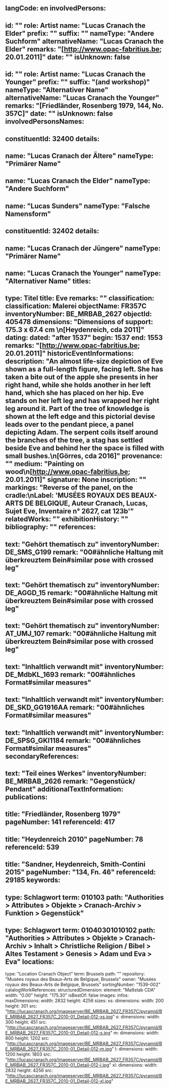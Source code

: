 langCode: en
involvedPersons: 
 - 
   id: ""
  role: Artist
  name: "Lucas Cranach the Elder"
  prefix: ""
  suffix: ""
  nameType: "Andere Suchform"
  alternativeName: "Lucas Cranach the Elder"
  remarks: "[http://www.opac-fabritius.be; 20.01.2011]"
  date: ""
  isUnknown: false
 - 
   id: ""
  role: Artist
  name: "Lucas Cranach the Younger"
  prefix: ""
  suffix: "(and workshop)"
  nameType: "Alternativer Name"
  alternativeName: "Lucas Cranach the Younger"
  remarks: "[Friedländer, Rosenberg 1979, 144, No. 357C]"
  date: ""
  isUnknown: false
involvedPersonsNames: 
 - 
   constituentId: 32400
  details: 
   - 
   name: "Lucas Cranach der Ältere"
    nameType: "Primärer Name"
   - 
   name: "Lucas Cranach the Elder"
    nameType: "Andere Suchform"
   - 
   name: "Lucas Sunders"
    nameType: "Falsche Namensform"
 - 
   constituentId: 32402
  details: 
   - 
   name: "Lucas Cranach der Jüngere"
    nameType: "Primärer Name"
   - 
   name: "Lucas Cranach the Younger"
    nameType: "Alternativer Name"
titles: 
 - 
   type: Titel
  title: Eve
  remarks: ""
classification: 
 classification: Malerei
objectName: FR357C
inventoryNumber: BE_MRBAB_2627
objectId: 405478
dimensions: "Dimensions of support: 175.3 x 67.4 cm \n[Heydenreich, cda 2011]"
dating: 
 dated: "after 1537"
 begin: 1537
 end: 1553
 remarks: "[http://www.opac-fabritius.be; 20.01.2011]"
 historicEventInformations: 
description: "An almost life-size depiction of Eve shown as a full-length figure, facing left. She has taken a bite out of the apple she presents in her right hand, while she holds another in her left hand, which she has placed on her hip. Eve stands on her left leg and has wrapped her right leg around it. Part of the tree of knowledge is shown at the left edge and this pictorial devise leads over to the pendant piece, a panel depicting Adam. The serpent coils itself around the branches of the tree, a stag has settled beside Eve and behind her the space is filled with small bushes.\n[Görres, cda 2016]"
provenance: ""
medium: "Painting on wood\n[http://www.opac-fabritius.be; 20.01.2011]"
signature: None
inscription: ""
markings: "Reverse of the panel, on the cradle:\nLabel: 'MUSÉES ROYAUX DES BEAUX-ARTS DE BELGIQUE, Auteur  Cranach, Lucas, Sujet  Eve, Inventaire n° 2627, cat 123b'"
relatedWorks: ""
exhibitionHistory: ""
bibliography: ""
references: 
 - 
   text: "Gehört thematisch zu"
  inventoryNumber: DE_SMS_G199
  remark: "00#ähnliche Haltung mit überkreuztem Bein#similar pose with crossed leg"
 - 
   text: "Gehört thematisch zu"
  inventoryNumber: DE_AGGD_15
  remark: "00#ähnliche Haltung mit überkreuztem Bein#similar pose with crossed leg"
 - 
   text: "Gehört thematisch zu"
  inventoryNumber: AT_UMJ_107
  remark: "00#ähnliche Haltung mit überkreuztem Bein#similar pose with crossed leg"
 - 
   text: "Inhaltlich verwandt mit"
  inventoryNumber: DE_MdbKL_1693
  remark: "00#ähnliches Format#similar measures"
 - 
   text: "Inhaltlich verwandt mit"
  inventoryNumber: DE_SKD_GG1916AA
  remark: "00#ähnliches Format#similar measures"
 - 
   text: "Inhaltlich verwandt mit"
  inventoryNumber: DE_SPSG_GKI1184
  remark: "00#ähnliches Format#similar measures"
secondaryReferences: 
 - 
   text: "Teil eines Werkes"
  inventoryNumber: BE_MRBAB_2626
  remark: "Gegenstück/ Pendant"
additionalTextInformation: 
publications: 
 - 
   title: "Friedländer, Rosenberg 1979"
  pageNumber: 141
  referenceId: 417
 - 
   title: "Heydenreich 2010"
  pageNumber: 78
  referenceId: 539
 - 
   title: "Sandner, Heydenreich, Smith-Contini 2015"
  pageNumber: "134, Fn. 46"
  referenceId: 29185
keywords: 
 - 
   type: Schlagwort
  term: 010103
  path: "Authorities > Attributes > Objekte > Cranach-Archiv > Funktion > Gegenstück"
 - 
   type: Schlagwort
  term: 01040301010102
  path: "Authorities > Attributes > Objekte > Cranach-Archiv > Inhalt > Christliche Religion / Bibel > Altes Testament > Genesis > Adam und Eva > Eva"
locations: 
 - 
   type: "Location Cranach Object"
  term: Brussels
  path: ""
repository: "Musées royaux des Beaux-Arts de Belgique, Brussels"
owner: "Musées royaux des Beaux-Arts de Belgique, Brussels"
sortingNumber: "1539-002"
catalogWorkReferences: 
structuredDimension: 
 element: "Maßstab CDA"
 width: "0.00"
 height: "175.30"
isBestOf: false
images: 
 infos: 
  maxDimensions: 
   width: 2832
   height: 4256
 sizes: 
  xs: 
   dimensions: 
    width: 200
    height: 301
   src: "http://lucascranach.org/imageserver/BE_MRBAB_2627_FR357C/pyramid/BE_MRBAB_2627_FR357C_2010-01_Detail-012-xs.jpg"
  s: 
   dimensions: 
    width: 300
    height: 451
   src: "http://lucascranach.org/imageserver/BE_MRBAB_2627_FR357C/pyramid/BE_MRBAB_2627_FR357C_2010-01_Detail-012-s.jpg"
  m: 
   dimensions: 
    width: 800
    height: 1202
   src: "http://lucascranach.org/imageserver/BE_MRBAB_2627_FR357C/pyramid/BE_MRBAB_2627_FR357C_2010-01_Detail-012-m.jpg"
  l: 
   dimensions: 
    width: 1200
    height: 1803
   src: "http://lucascranach.org/imageserver/BE_MRBAB_2627_FR357C/pyramid/BE_MRBAB_2627_FR357C_2010-01_Detail-012-l.jpg"
  xl: 
   dimensions: 
    width: 2832
    height: 4256
   src: "http://lucascranach.org/imageserver/BE_MRBAB_2627_FR357C/pyramid/BE_MRBAB_2627_FR357C_2010-01_Detail-012-xl.jpg"